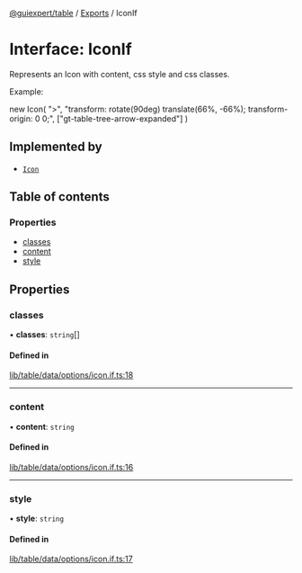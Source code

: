 [@guiexpert/table](../README.md) / [Exports](../modules.md) / IconIf

# Interface: IconIf

Represents an Icon with content, css style and css classes.

Example:

new Icon(
   ">",
   "transform: rotate(90deg) translate(66%, -66%); transform-origin: 0 0;",
   ["gt-table-tree-arrow-expanded"]
)

## Implemented by

- [`Icon`](../classes/Icon.md)

## Table of contents

### Properties

- [classes](IconIf.md#classes)
- [content](IconIf.md#content)
- [style](IconIf.md#style)

## Properties

### classes

• **classes**: `string`[]

#### Defined in

[lib/table/data/options/icon.if.ts:18](https://github.com/guiexperttable/ge-table/blob/65066c0/libs/table/src/lib/table/data/options/icon.if.ts#L18)

___

### content

• **content**: `string`

#### Defined in

[lib/table/data/options/icon.if.ts:16](https://github.com/guiexperttable/ge-table/blob/65066c0/libs/table/src/lib/table/data/options/icon.if.ts#L16)

___

### style

• **style**: `string`

#### Defined in

[lib/table/data/options/icon.if.ts:17](https://github.com/guiexperttable/ge-table/blob/65066c0/libs/table/src/lib/table/data/options/icon.if.ts#L17)
